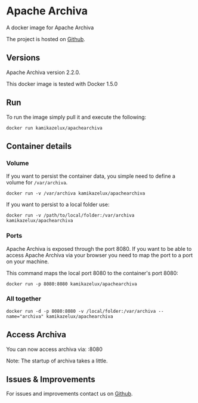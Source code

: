 # Apache Archiva
A docker image for Apache Archiva

The project is hosted on [Github](https://github.com/KamikazeLux/apacheArchiva).

## Versions
Apache Archiva version 2.2.0.

This docker image is tested with Docker 1.5.0

## Run
To run the image simply pull it and execute the following:
```Shell
docker run kamikazelux/apachearchiva
```

## Container details
### Volume
If you want to persist the container data, you simple need to define a volume for `/var/archiva`.

```Shell
docker run -v /var/archiva kamikazelux/apachearchiva
```

If you want to persist to a local folder use:
```Shell
docker run -v /path/to/local/folder:/var/archiva kamikazelux/apachearchiva
```

### Ports
Apache Archiva is exposed through the port 8080. If you want to be able to access Apache Archiva via your browser you need to map the port to a port on your machine.

This command maps the local port 8080 to the container's port 8080:
```Shell
docker run -p 8080:8080 kamikazelux/apachearchiva
```

### All together
```Shell
docker run -d -p 8080:8080 -v /local/folder:/var/archiva --name="archiva" kamikazelux/apachearchiva
```

## Access Archiva
You can now access archiva via:
<hostIP>:8080

Note: The startup of archiva takes a little.

## Issues & Improvements
For issues and improvements contact us on [Github](https://github.com/KamikazeLux/apacheArchiva/issues).
